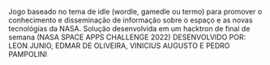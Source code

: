 Jogo baseado no tema de idle (wordle, gamedle ou termo) para promover o conhecimento e disseminação de informação sobre o espaço e as novas tecnológias da NASA. Solução desenvolvida em um hacktron de final de semana (NASA SPACE APPS CHALLENGE 2022)
DESENVOLVIDO POR: LEON JUNIO, EDMAR DE OLIVEIRA, VINICIUS AUGUSTO E PEDRO PAMPOLINI